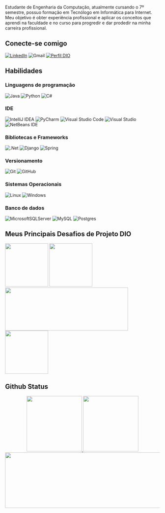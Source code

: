 Estudante de Engenharia da Computação, atualmente cursando o 7º semestre, possuo formação em Tecnólogo em Informática para Internet. Meu objetivo é obter experiência profissional e aplicar os conceitos que aprendi na faculdade e no curso para progredir e dar prodedir na minha carreira profissional.

## Conecte-se comigo
[![LinkedIn](https://img.shields.io/badge/LinkedIn-000?style=for-the-badge&logo=linkedin&logoColor=0E76A8)](https://www.linkedin.com/in/leonardo-mendes-ferreira-/)
![Gmail](https://img.shields.io/badge/Gmail-D14836?style=for-the-badge&logo=gmail&logoColor=white)
[![Perfil DIO](https://img.shields.io/badge/-Meu%20Perfil%20na%20DIO-30A3DC?style=for-the-badge)](https://web.dio.me/users/leodsmf/)

## Habilidades
### Linguagens de programação
![Java](https://img.shields.io/badge/java-%23ED8B00.svg?style=for-the-badge&logo=openjdk&logoColor=white)
![Python](https://img.shields.io/badge/python-3670A0?style=for-the-badge&logo=python&logoColor=ffdd54)
![C#](https://img.shields.io/badge/C%23-000?style=for-the-badge&logo=c-sharp&logoColor=823085)

### IDE
![IntelliJ IDEA](https://img.shields.io/badge/IntelliJIDEA-000000.svg?style=for-the-badge&logo=intellij-idea&logoColor=white)
![PyCharm](https://img.shields.io/badge/pycharm-143?style=for-the-badge&logo=pycharm&logoColor=black&color=black&labelColor=green)
![Visual Studio Code](https://img.shields.io/badge/Visual%20Studio%20Code-0078d7.svg?style=for-the-badge&logo=visual-studio-code&logoColor=white)
![Visual Studio](https://img.shields.io/badge/Visual%20Studio-5C2D91.svg?style=for-the-badge&logo=visual-studio&logoColor=white)
![NetBeans IDE](https://img.shields.io/badge/NetBeansIDE-1B6AC6.svg?style=for-the-badge&logo=apache-netbeans-ide&logoColor=white)

### Bibliotecas e Frameworks
![.Net](https://img.shields.io/badge/.NET-5C2D91?style=for-the-badge&logo=.net&logoColor=white)
![Django](https://img.shields.io/badge/django-%23092E20.svg?style=for-the-badge&logo=django&logoColor=white)
![Spring](https://img.shields.io/badge/spring-%236DB33F.svg?style=for-the-badge&logo=spring&logoColor=white)

### Versionamento 
![Git](https://img.shields.io/badge/git-%23F05033.svg?style=for-the-badge&logo=git&logoColor=white)
![GitHub](https://img.shields.io/badge/github-%23121011.svg?style=for-the-badge&logo=github&logoColor=white)

### Sistemas Operacionais 
![Linux](https://img.shields.io/badge/Linux-FCC624?style=for-the-badge&logo=linux&logoColor=black)
![Windows](https://img.shields.io/badge/Windows-0078D6?style=for-the-badge&logo=windows&logoColor=white)

### Banco de dados
![MicrosoftSQLServer](https://img.shields.io/badge/Microsoft%20SQL%20Server-CC2927?style=for-the-badge&logo=microsoft%20sql%20server&logoColor=white)
![MySQL](https://img.shields.io/badge/mysql-%2300f.svg?style=for-the-badge&logo=mysql&logoColor=white)
![Postgres](https://img.shields.io/badge/postgres-%23316192.svg?style=for-the-badge&logo=postgresql&logoColor=white)

## Meus Principais Desafios de Projeto DIO

<img height="140em" src="https://github-readme-stats.vercel.app/api/pin/?username=LeonardoSantos16&repo=dio-lab-open-source&bg_color=000&border_color=30A3DC&show_icons=true&icon_color=30A3DC&title_color=E94D5F&text_color=FFF)](https://github.com/LeonardoSantos16/dio-lab-open-source)"/>
<img height="140em" src="https://github-readme-stats.vercel.app/api/pin/?username=LeonardoSantos16&repo=trilha-net-api-desafio&bg_color=000&border_color=30A3DC&show_icons=true&icon_color=30A3DC&title_color=E94D5F&text_color=FFF)](https://github.com/LeonardoSantos16/trilha-net-api-desafio)"/>

<img height="140em" width="400em" src="https://github-readme-stats.vercel.app/api/pin/?username=LeonardoSantos16&repo=trilha-net-testes-unitarios-desafio&bg_color=000&border_color=30A3DC&show_icons=true&icon_color=30A3DC&title_color=E94D5F&text_color=FFF)](https://github.com/LeonardoSantos16/trilha-net-testes-unitarios-desafio)"/>
<img height="140em" src="https://github-readme-stats.vercel.app/api/pin/?username=LeonardoSantos16&repo=python_bd&bg_color=000&border_color=30A3DC&show_icons=true&icon_color=30A3DC&title_color=E94D5F&text_color=FFF)](https://github.com/LeonardoSantos16/python_bd)"/>




## Github Status
<div align="center">
  <a href="https://github.com/LeonardoSantos16">
  <img height="180em" src="https://github-readme-stats.vercel.app/api?username=LeonardoSantos16&show_icons=true&theme=dark&include_all_commits=true&count_private=true"/>
  <img height="180em" src="https://github-readme-stats.vercel.app/api/top-langs/?username=LeonardoSantos16&layout=compact&langs_count=7&theme=dark"/>
  <img height="180em" width="4000em" src="https://streak-stats.demolab.com?user=LeonardoSantos16&theme=dark&locale=pt_BR&mode=weekly)](https://git.io/streak-stats"/>
</div>




<!--[![GitHub Streak](https://streak-stats.demolab.com?user=LeonardoSantos16&theme=dark&locale=pt_BR&mode=weekly)](https://git.io/streak-stats) -->

